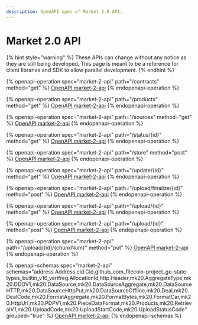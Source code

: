 ```yaml
---
description: OpenAPI spec of Market 2.0 API.
---
```


# Market 2.0 API

{% hint style="warning" %}
These APIs can change without any notice as they are still being developed. This page is meant to be a reference for client libraries and SDK to allow parallel development.
{% endhint %}

{% openapi-operation spec="market-2-api" path="/contracts" method="get" %}
[OpenAPI market-2-api](https://gitbook-x-prod-openapi.4401d86825a13bf607936cc3a9f3897a.r2.cloudflarestorage.com/raw/d344cab65b056ce6f04b788a55baba69c14dfb2f3f07f32b150d6faf1ea45a1e.json?X-Amz-Algorithm=AWS4-HMAC-SHA256&X-Amz-Content-Sha256=UNSIGNED-PAYLOAD&X-Amz-Credential=dce48141f43c0191a2ad043a6888781c%2F20250715%2Fauto%2Fs3%2Faws4_request&X-Amz-Date=20250715T191334Z&X-Amz-Expires=172800&X-Amz-Signature=eafb1e1395e2d47715c059daf0ece42091b3efe7eacac326b7be006e02611f7d&X-Amz-SignedHeaders=host&x-amz-checksum-mode=ENABLED&x-id=GetObject)
{% endopenapi-operation %}

{% openapi-operation spec="market-2-api" path="/products" method="get" %}
[OpenAPI market-2-api](https://gitbook-x-prod-openapi.4401d86825a13bf607936cc3a9f3897a.r2.cloudflarestorage.com/raw/d344cab65b056ce6f04b788a55baba69c14dfb2f3f07f32b150d6faf1ea45a1e.json?X-Amz-Algorithm=AWS4-HMAC-SHA256&X-Amz-Content-Sha256=UNSIGNED-PAYLOAD&X-Amz-Credential=dce48141f43c0191a2ad043a6888781c%2F20250715%2Fauto%2Fs3%2Faws4_request&X-Amz-Date=20250715T191334Z&X-Amz-Expires=172800&X-Amz-Signature=eafb1e1395e2d47715c059daf0ece42091b3efe7eacac326b7be006e02611f7d&X-Amz-SignedHeaders=host&x-amz-checksum-mode=ENABLED&x-id=GetObject)
{% endopenapi-operation %}

{% openapi-operation spec="market-2-api" path="/sources" method="get" %}
[OpenAPI market-2-api](https://gitbook-x-prod-openapi.4401d86825a13bf607936cc3a9f3897a.r2.cloudflarestorage.com/raw/d344cab65b056ce6f04b788a55baba69c14dfb2f3f07f32b150d6faf1ea45a1e.json?X-Amz-Algorithm=AWS4-HMAC-SHA256&X-Amz-Content-Sha256=UNSIGNED-PAYLOAD&X-Amz-Credential=dce48141f43c0191a2ad043a6888781c%2F20250715%2Fauto%2Fs3%2Faws4_request&X-Amz-Date=20250715T191334Z&X-Amz-Expires=172800&X-Amz-Signature=eafb1e1395e2d47715c059daf0ece42091b3efe7eacac326b7be006e02611f7d&X-Amz-SignedHeaders=host&x-amz-checksum-mode=ENABLED&x-id=GetObject)
{% endopenapi-operation %}

{% openapi-operation spec="market-2-api" path="/status/{id}" method="get" %}
[OpenAPI market-2-api](https://gitbook-x-prod-openapi.4401d86825a13bf607936cc3a9f3897a.r2.cloudflarestorage.com/raw/d344cab65b056ce6f04b788a55baba69c14dfb2f3f07f32b150d6faf1ea45a1e.json?X-Amz-Algorithm=AWS4-HMAC-SHA256&X-Amz-Content-Sha256=UNSIGNED-PAYLOAD&X-Amz-Credential=dce48141f43c0191a2ad043a6888781c%2F20250715%2Fauto%2Fs3%2Faws4_request&X-Amz-Date=20250715T191334Z&X-Amz-Expires=172800&X-Amz-Signature=eafb1e1395e2d47715c059daf0ece42091b3efe7eacac326b7be006e02611f7d&X-Amz-SignedHeaders=host&x-amz-checksum-mode=ENABLED&x-id=GetObject)
{% endopenapi-operation %}

{% openapi-operation spec="market-2-api" path="/store" method="post" %}
[OpenAPI market-2-api](https://gitbook-x-prod-openapi.4401d86825a13bf607936cc3a9f3897a.r2.cloudflarestorage.com/raw/d344cab65b056ce6f04b788a55baba69c14dfb2f3f07f32b150d6faf1ea45a1e.json?X-Amz-Algorithm=AWS4-HMAC-SHA256&X-Amz-Content-Sha256=UNSIGNED-PAYLOAD&X-Amz-Credential=dce48141f43c0191a2ad043a6888781c%2F20250715%2Fauto%2Fs3%2Faws4_request&X-Amz-Date=20250715T191334Z&X-Amz-Expires=172800&X-Amz-Signature=eafb1e1395e2d47715c059daf0ece42091b3efe7eacac326b7be006e02611f7d&X-Amz-SignedHeaders=host&x-amz-checksum-mode=ENABLED&x-id=GetObject)
{% endopenapi-operation %}

{% openapi-operation spec="market-2-api" path="/update/{id}" method="get" %}
[OpenAPI market-2-api](https://gitbook-x-prod-openapi.4401d86825a13bf607936cc3a9f3897a.r2.cloudflarestorage.com/raw/d344cab65b056ce6f04b788a55baba69c14dfb2f3f07f32b150d6faf1ea45a1e.json?X-Amz-Algorithm=AWS4-HMAC-SHA256&X-Amz-Content-Sha256=UNSIGNED-PAYLOAD&X-Amz-Credential=dce48141f43c0191a2ad043a6888781c%2F20250715%2Fauto%2Fs3%2Faws4_request&X-Amz-Date=20250715T191334Z&X-Amz-Expires=172800&X-Amz-Signature=eafb1e1395e2d47715c059daf0ece42091b3efe7eacac326b7be006e02611f7d&X-Amz-SignedHeaders=host&x-amz-checksum-mode=ENABLED&x-id=GetObject)
{% endopenapi-operation %}

{% openapi-operation spec="market-2-api" path="/upload/finalize/{id}" method="post" %}
[OpenAPI market-2-api](https://gitbook-x-prod-openapi.4401d86825a13bf607936cc3a9f3897a.r2.cloudflarestorage.com/raw/d344cab65b056ce6f04b788a55baba69c14dfb2f3f07f32b150d6faf1ea45a1e.json?X-Amz-Algorithm=AWS4-HMAC-SHA256&X-Amz-Content-Sha256=UNSIGNED-PAYLOAD&X-Amz-Credential=dce48141f43c0191a2ad043a6888781c%2F20250715%2Fauto%2Fs3%2Faws4_request&X-Amz-Date=20250715T191334Z&X-Amz-Expires=172800&X-Amz-Signature=eafb1e1395e2d47715c059daf0ece42091b3efe7eacac326b7be006e02611f7d&X-Amz-SignedHeaders=host&x-amz-checksum-mode=ENABLED&x-id=GetObject)
{% endopenapi-operation %}

{% openapi-operation spec="market-2-api" path="/upload/{id}" method="get" %}
[OpenAPI market-2-api](https://gitbook-x-prod-openapi.4401d86825a13bf607936cc3a9f3897a.r2.cloudflarestorage.com/raw/d344cab65b056ce6f04b788a55baba69c14dfb2f3f07f32b150d6faf1ea45a1e.json?X-Amz-Algorithm=AWS4-HMAC-SHA256&X-Amz-Content-Sha256=UNSIGNED-PAYLOAD&X-Amz-Credential=dce48141f43c0191a2ad043a6888781c%2F20250715%2Fauto%2Fs3%2Faws4_request&X-Amz-Date=20250715T191334Z&X-Amz-Expires=172800&X-Amz-Signature=eafb1e1395e2d47715c059daf0ece42091b3efe7eacac326b7be006e02611f7d&X-Amz-SignedHeaders=host&x-amz-checksum-mode=ENABLED&x-id=GetObject)
{% endopenapi-operation %}

{% openapi-operation spec="market-2-api" path="/upload/{id}" method="post" %}
[OpenAPI market-2-api](https://gitbook-x-prod-openapi.4401d86825a13bf607936cc3a9f3897a.r2.cloudflarestorage.com/raw/d344cab65b056ce6f04b788a55baba69c14dfb2f3f07f32b150d6faf1ea45a1e.json?X-Amz-Algorithm=AWS4-HMAC-SHA256&X-Amz-Content-Sha256=UNSIGNED-PAYLOAD&X-Amz-Credential=dce48141f43c0191a2ad043a6888781c%2F20250715%2Fauto%2Fs3%2Faws4_request&X-Amz-Date=20250715T191334Z&X-Amz-Expires=172800&X-Amz-Signature=eafb1e1395e2d47715c059daf0ece42091b3efe7eacac326b7be006e02611f7d&X-Amz-SignedHeaders=host&x-amz-checksum-mode=ENABLED&x-id=GetObject)
{% endopenapi-operation %}

{% openapi-operation spec="market-2-api" path="/upload/{id}/{chunkNum}" method="put" %}
[OpenAPI market-2-api](https://gitbook-x-prod-openapi.4401d86825a13bf607936cc3a9f3897a.r2.cloudflarestorage.com/raw/d344cab65b056ce6f04b788a55baba69c14dfb2f3f07f32b150d6faf1ea45a1e.json?X-Amz-Algorithm=AWS4-HMAC-SHA256&X-Amz-Content-Sha256=UNSIGNED-PAYLOAD&X-Amz-Credential=dce48141f43c0191a2ad043a6888781c%2F20250715%2Fauto%2Fs3%2Faws4_request&X-Amz-Date=20250715T191334Z&X-Amz-Expires=172800&X-Amz-Signature=eafb1e1395e2d47715c059daf0ece42091b3efe7eacac326b7be006e02611f7d&X-Amz-SignedHeaders=host&x-amz-checksum-mode=ENABLED&x-id=GetObject)
{% endopenapi-operation %}

{% openapi-schemas spec="market-2-api" schemas="address.Address,cid.Cid,github_com_filecoin-project_go-state-types_builtin_v16_verifreg.AllocationId,http.Header,mk20.AggregateType,mk20.DDOV1,mk20.DataSource,mk20.DataSourceAggregate,mk20.DataSourceHTTP,mk20.DataSourceHttpPut,mk20.DataSourceOffline,mk20.Deal,mk20.DealCode,mk20.FormatAggregate,mk20.FormatBytes,mk20.FormatCar,mk20.HttpUrl,mk20.PDPV1,mk20.PieceDataFormat,mk20.Products,mk20.RetrievalV1,mk20.UploadCode,mk20.UploadStartCode,mk20.UploadStatusCode" grouped="true" %}
[OpenAPI market-2-api](https://gitbook-x-prod-openapi.4401d86825a13bf607936cc3a9f3897a.r2.cloudflarestorage.com/raw/d344cab65b056ce6f04b788a55baba69c14dfb2f3f07f32b150d6faf1ea45a1e.json?X-Amz-Algorithm=AWS4-HMAC-SHA256&X-Amz-Content-Sha256=UNSIGNED-PAYLOAD&X-Amz-Credential=dce48141f43c0191a2ad043a6888781c%2F20250715%2Fauto%2Fs3%2Faws4_request&X-Amz-Date=20250715T191334Z&X-Amz-Expires=172800&X-Amz-Signature=eafb1e1395e2d47715c059daf0ece42091b3efe7eacac326b7be006e02611f7d&X-Amz-SignedHeaders=host&x-amz-checksum-mode=ENABLED&x-id=GetObject)
{% endopenapi-schemas %}
